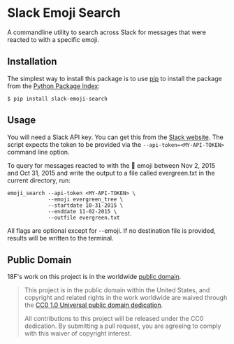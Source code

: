 # Slack Emoji Search

A commandline utility to search across Slack for messages that were reacted to with a specific emoji.

## Installation

The simplest way to install this package is to use [pip](https://pip.pypa.io/en/stable/installing/) to install the package from the [Python Package Index](https://pypi.python.org/pypi/slack-emoji-search):

    $ pip install slack-emoji-search

## Usage

You will need a Slack API key. You can get this from the [Slack website](https://api.slack.com/web). The script expects the token to be provided via the `--api-token=<MY-API-TOKEN>` command line option.

To query for messages reacted to with the :evergreen_tree: emoji between Nov 2, 2015 and Oct 31, 2015 and write the output to a file called evergreen.txt in the current directory, run:

    emoji_search --api-token <MY-API-TOKEN> \
                 --emoji evergreen_tree \
                 --startdate 10-31-2015 \
                 --enddate 11-02-2015 \
                 --outfile evergreen.txt

All flags are optional except for --emoji. If no destination file is provided, results will be written to the terminal.

## Public Domain

18F's work on this project is in the worldwide [public domain](LICENSE.md).

> This project is in the public domain within the United States, and copyright and related rights in the work worldwide are waived through the [CC0 1.0 Universal public domain dedication](https://creativecommons.org/publicdomain/zero/1.0/).
>
> All contributions to this project will be released under the CC0 dedication. By submitting a pull request, you are agreeing to comply with this waiver of copyright interest.
